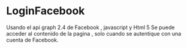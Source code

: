 # LoginFacebook
Usando el api graph 2.4 de Facebook , javascript y Html 5 
Se puede acceder al contenido de la pagina , solo cuando se autentique con una cuenta de Facebook.
